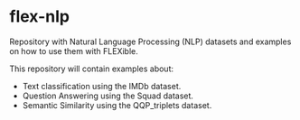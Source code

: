 # flex-nlp
Repository with Natural Language Processing (NLP) datasets and examples on how to use them with FLEXible.

This repository will contain examples about:
- Text classification using the IMDb dataset.
- Question Answering using the Squad dataset.
- Semantic Similarity using the QQP_triplets dataset.
